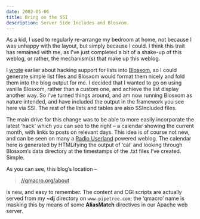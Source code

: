 ```yaml
---
date: 2002-05-06
title: Bring on the SSI
description: Server Side Includes and Blosxom.
---
```

As a kid, I used to regularly re-arrange my bedroom at home, not because I was unhappy with the layout, but simply because I could. I think this trait has remained with me, as I’ve just completed a bit of a shake-up of this weblog, or rather, the mechanism(s) that make up this weblog.

I [wrote](/blog/posts/2002/04/21/hello-blosxom) earlier about hacking support for lists into [Blosxom](http://www.oreillynet.com/%7Erael/lang/perl/blosxom), so I could generate simple list files and Blosxom would format them nicely and fold them into the blog output for me. I decided that I wanted to go on using vanilla Blosxom, rather than a custom one, and achieve the list display another way. So I’ve turned things around, and am now running Blosxom as nature intended, and have included the output in the framework you see here via SSI. The rest of the lists and tables are also SSIncluded files.

The main drive for this change was to be able to more easily incorporate the latest ‘hack’ which you can see to the right – a calendar showing the current month, with links to posts on relevant days. This idea is of course not new, and can be seen on many a [Radio Userland](http://radio.userland.com/) powered weblog. The calendar here is generated by HTMLifying the output of ‘cal’ and looking through Blosxom’s data directory at the timestamps of the .txt files I’ve created. Simple.

As you can see, this blog’s location –

> [//qmacro.org/about](../../../qmacro)

is new, and easy to remember. The content and CGI scripts are actually served from my **~dj** directory on `www.pipetree.com`; the ‘qmacro’ name is masking this by means of some **AliasMatch** directives in our Apache web server.
